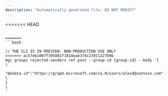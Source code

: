 ```yaml
---
description: "Automatically generated file. DO NOT MODIFY"
---
```


<<<<<<< HEAD
```cli

=======
```bash

// THE CLI IS IN PREVIEW. NON-PRODUCTION USE ONLY
>>>>>>> ac57e61007f395881f1814eae37dc23911227b9b
mgc groups rejected-senders ref post --group-id {group-id} --body '{\
  "@odata.id":"https://graph.microsoft.com/v1.0/users/alexd@contoso.com"\
}\
'

```